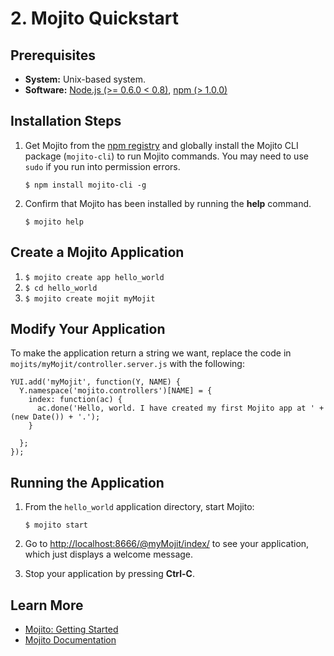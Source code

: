 # 2. Mojito Quickstart #

## Prerequisites ##

- **System:** Unix-based system.
- **Software:** [Node.js (>= 0.6.0 < 0.8)](http://nodejs.org/), [npm (> 1.0.0)](http://npmjs.org/)


## Installation Steps ##

1. Get Mojito from the [npm registry](https://npmjs.org/doc/registry.html) and globally install 
   the Mojito CLI package (`mojito-cli`) to run Mojito commands. You may need to use `sudo` 
   if you run into permission errors.
  

   `$ npm install mojito-cli -g`
2. Confirm that Mojito has been installed by running the **help** command.

   `$ mojito help`

## Create a Mojito Application  ##

1. `$ mojito create app hello_world`
1. `$ cd hello_world`
1. `$ mojito create mojit myMojit`

## Modify Your Application ##

To make the application return a string we want, replace the code in 
`mojits/myMojit/controller.server.js` with the following:


    YUI.add('myMojit', function(Y, NAME) {
      Y.namespace('mojito.controllers')[NAME] = {
        index: function(ac) {
          ac.done('Hello, world. I have created my first Mojito app at ' + (new Date()) + '.');
        }

      };
    });


## Running the Application ##

1. From the `hello_world` application directory, start Mojito:

   `$ mojito start`

1. Go to [http://localhost:8666/@myMojit/index/](http://localhost:8666/@myMojit/index) to see your application, which
   just displays a welcome message.

1. Stop your application by pressing **Ctrl-C**.

## Learn More ##

* [Mojito: Getting Started](http://developer.yahoo.com/cocktails/mojito/docs/getting_started/)
* [Mojito Documentation](http://developer.yahoo.com/cocktails/mojito/docs/)
